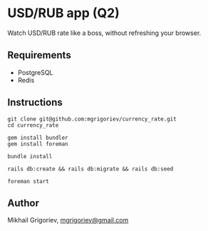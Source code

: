 # USD/RUB app (Q2)

Watch USD/RUB rate like a boss, without refreshing your browser.

Requirements
------------
* PostgreSQL
* Redis

Instructions
------------
```
git clone git@github.com:mgrigoriev/currency_rate.git
cd currency_rate

gem install bundler
gem install foreman

bundle install

rails db:create && rails db:migrate && rails db:seed

foreman start
```

Author
------
Mikhail Grigoriev, [mgrigoriev@gmail.com](mailto:mgrigoriev@gmail.com)
